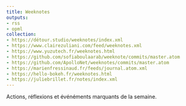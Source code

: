 ```yaml
---
title: Weeknotes
outputs:
- rss
- opml
collection:
- https://détour.studio/weeknotes/index.xml
- https://www.clairezuliani.com/feed/weeknotes.xml
- https://www.yuzutech.fr/weeknotes.html
- https://github.com/sofiaboulaarab/weeknote/commits/master.atom
- https://github.com/ApolloNet/weeknotes/commits/master.atom
- https://marienfressinaud.fr/feeds/journal.atom.xml
- https://hello-bokeh.fr/weeknotes.html
- https://juliebrillet.fr/notes/index.xml
---
```


Actions, réflexions et événéments marquants de la semaine.
